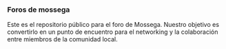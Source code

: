 ### Foros de mossega
Este es el repositorio público para el foro de Mossega. Nuestro objetivo es convertirlo en un punto de encuentro para el networking 
y la colaboración entre miembros de la comunidad local.
